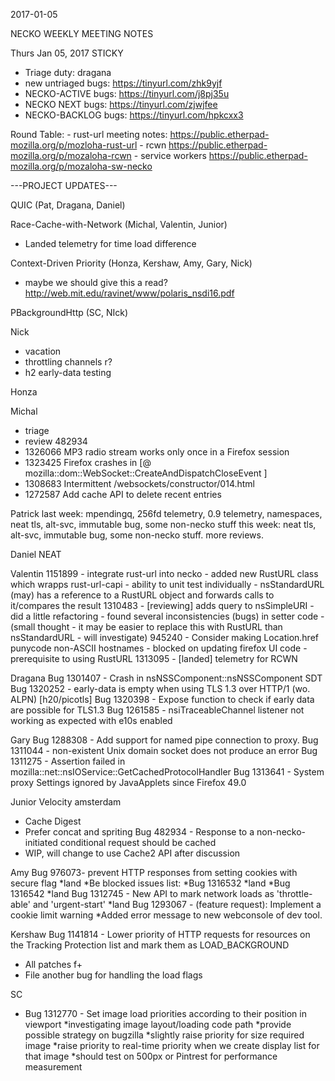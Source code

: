 2017-01-05

NECKO WEEKLY MEETING NOTES

Thurs Jan 05, 2017
STICKY
- Triage duty: dragana
-  new untriaged bugs: https://tinyurl.com/zhk9yjf
- NECKO-ACTIVE bugs: https://tinyurl.com/j8pj35u
- NECKO NEXT bugs: https://tinyurl.com/zjwjfee
- NECKO-BACKLOG bugs:  https://tinyurl.com/hpkcxx3

Round Table:
    - rust-url meeting notes: https://public.etherpad-mozilla.org/p/mozloha-rust-url
    - rcwn https://public.etherpad-mozilla.org/p/mozaloha-rcwn
    - service workers https://public.etherpad-mozilla.org/p/mozaloha-sw-necko


---PROJECT UPDATES---

QUIC  (Pat, Dragana, Daniel)


Race-Cache-with-Network (Michal, Valentin, Junior)
- Landed telemetry for time load difference

Context-Driven Priority  (Honza, Kershaw, Amy, Gary, Nick)
- maybe we should give this a read? http://web.mit.edu/ravinet/www/polaris_nsdi16.pdf

PBackgroundHttp (SC, NIck)


Nick
- vacation
- throttling channels r?
- h2 early-data testing

Honza

Michal
 - triage
 - review 482934
 - 1326066 MP3 radio stream works only once in a Firefox session
 - 1323425 Firefox crashes in [@ mozilla::dom::WebSocket::CreateAndDispatchCloseEvent ]
 - 1308683 Intermittent /websockets/constructor/014.html
 - 1272587 Add cache API to delete recent entries

Patrick
  last week: mpendingq, 256fd telemetry, 0.9 telemetry, namespaces, neat tls, alt-svc, immutable bug, some non-necko stuff
  this week: neat tls, alt-svc, immutable bug, some non-necko stuff. more reviews.

Daniel
   NEAT

Valentin
1151899 - integrate rust-url into necko
        - added new RustURL class which wrapps rust-url-capi
        - ability to unit test individually
        - nsStandardURL (may) has a reference to a RustURL object and forwards calls to it/compares the result
1310483 - [reviewing] adds query to nsSimpleURI
        - did a little refactoring
        - found several inconsistencies (bugs) in setter code
        - (small thought - it may be easier to replace this with RustURL than nsStandardURL - will investigate)
945240 - Consider making Location.href punycode non-ASCII hostnames
        - blocked on updating firefox UI code
        - prerequisite to using RustURL
1313095 - [landed] telemetry for RCWN

Dragana
Bug 1301407 -       Crash in nsNSSComponent::nsNSSComponent
SDT
Bug 1320252 -       early-data is empty when using TLS 1.3 over HTTP/1 (wo. ALPN) [h20/picotls]
Bug 1320398 -       Expose function to check if early data are possible for TLS1.3
Bug 1261585 -       nsiTraceableChannel listener not working as expected with e10s enabled

Gary
Bug 1288308 - Add support for named pipe connection to proxy.
Bug 1311044 - non-existent Unix domain socket does not produce an error
Bug 1311275 - Assertion failed in mozilla::net::nsIOService::GetCachedProtocolHandler
Bug 1313641 - System proxy Settings ignored by JavaApplets since Firefox 49.0

Junior
Velocity amsterdam
- Cache Digest
- Prefer concat and spriting 
Bug 482934 -       Response to a non-necko-initiated conditional request should be cached 
- WIP, will change to use Cache2 API after discussion


Amy
Bug 976073- prevent HTTP responses from setting cookies with secure flag
*land
*Be blocked issues list:
*Bug 1316532
*land
*Bug 1316542
*land
Bug 1312745 -  New API to mark network loads as 'throttle-able' and 'urgent-start'
*land
Bug 1293067 - (feature request): Implement a cookie limit warning
*Added error message to new webconsole of dev tool.


Kershaw
Bug 1141814 - Lower priority of HTTP requests for resources on the Tracking Protection list and mark them as LOAD_BACKGROUND
- All patches f+
- File another bug for handling the load flags

SC
- Bug 1312770 -       Set image load priorities according to their position in viewport
*investigating image layout/loading code path
*provide possible strategy on bugzilla
*slightly raise priority for size required image
*raise priority to real-time priority when we create display list for that image
*should test on 500px or Pintrest for performance measurement
